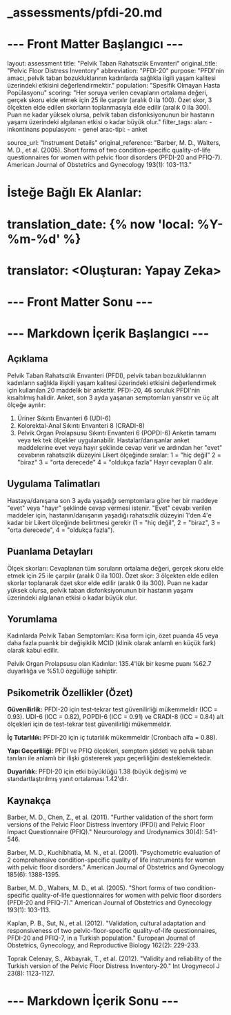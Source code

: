 # _assessments/pfdi-20.md

# --- Front Matter Başlangıcı ---
layout: assessment
title: "Pelvik Taban Rahatsızlık Envanteri"
original_title: "Pelvic Floor Distress Inventory"
abbreviation: "PFDI-20"
purpose: "PFDI'nin amacı, pelvik taban bozukluklarının kadınlarda sağlıkla ilgili yaşam kalitesi üzerindeki etkisini değerlendirmektir."
population: "Spesifik Olmayan Hasta Popülasyonu"
scoring: "Her soruya verilen cevapların ortalama değeri, gerçek skoru elde etmek için 25 ile çarpılır (aralık 0 ila 100). Özet skor, 3 ölçekten elde edilen skorların toplanmasıyla elde edilir (aralık 0 ila 300). Puan ne kadar yüksek olursa, pelvik taban disfonksiyonunun bir hastanın yaşamı üzerindeki algılanan etkisi o kadar büyük olur."
filter_tags:
  alan:
    - inkontinans
  populasyon:
    - genel
  arac-tipi:
    - anket

source_url: "Instrument Details"
original_reference: "Barber, M. D., Walters, M. D., et al. (2005). Short forms of two condition-specific quality-of-life questionnaires for women with pelvic floor disorders (PFDI-20 and PFIQ-7). American Journal of Obstetrics and Gynecology 193(1): 103-113."

# İsteğe Bağlı Ek Alanlar:
# translation_date: {% now 'local: %Y-%m-%d' %}
# translator: <Oluşturan: Yapay Zeka>
# --- Front Matter Sonu ---

# --- Markdown İçerik Başlangıcı ---

## Açıklama

Pelvik Taban Rahatsızlık Envanteri (PFDI), pelvik taban bozukluklarının kadınların sağlıkla ilişkili yaşam kalitesi üzerindeki etkisini değerlendirmek için kullanılan 20 maddelik bir ankettir. PFDI-20, 46 soruluk PFDI'nin kısaltılmış halidir. Anket, son 3 ayda yaşanan semptomları yansıtır ve üç alt ölçeğe ayrılır:
1) Üriner Sıkıntı Envanteri 6 (UDI-6)
2) Kolorektal-Anal Sıkıntı Envanteri 8 (CRADI-8)
3) Pelvik Organ Prolapsusu Sıkıntı Envanteri 6 (POPDI-6)
Anketin tamamı veya tek tek ölçekler uygulanabilir. Hastalar/danışanlar anket maddelerine evet veya hayır şeklinde cevap verir ve ardından her "evet" cevabının rahatsızlık düzeyini Likert ölçeğinde sıralar:
1 = "hiç değil"
2 = "biraz"
3 = "orta derecede"
4 = "oldukça fazla"
Hayır cevapları 0 alır.

## Uygulama Talimatları

Hastaya/danışana son 3 ayda yaşadığı semptomlara göre her bir maddeye "evet" veya "hayır" şeklinde cevap vermesi istenir. "Evet" cevabı verilen maddeler için, hastanın/danışanın yaşadığı rahatsızlık düzeyini 1'den 4'e kadar bir Likert ölçeğinde belirtmesi gerekir (1 = "hiç değil", 2 = "biraz", 3 = "orta derecede", 4 = "oldukça fazla").

## Puanlama Detayları

Ölçek skorları: Cevaplanan tüm soruların ortalama değeri, gerçek skoru elde etmek için 25 ile çarpılır (aralık 0 ila 100).
Özet skor: 3 ölçekten elde edilen skorlar toplanarak özet skor elde edilir (aralık 0 ila 300).
Puan ne kadar yüksek olursa, pelvik taban disfonksiyonunun bir hastanın yaşamı üzerindeki algılanan etkisi o kadar büyük olur.

## Yorumlama

Kadınlarda Pelvik Taban Semptomları:
Kısa form için, özet puanda 45 veya daha fazla puanlık bir değişiklik MCID (klinik olarak anlamlı en küçük fark) olarak kabul edilir.

Pelvik Organ Prolapsusu olan Kadınlar:
135.4'lük bir kesme puanı %62.7 duyarlılığa ve %51.0 özgüllüğe sahiptir.

## Psikometrik Özellikler (Özet)

**Güvenilirlik:** PFDI-20 için test-tekrar test güvenilirliği mükemmeldir (ICC = 0.93). UDI-6 (ICC = 0.82), POPDI-6 (ICC = 0.91) ve CRADI-8 (ICC = 0.84) alt ölçekleri için de test-tekrar test güvenilirliği mükemmeldir.

**İç Tutarlılık:** PFDI-20 için iç tutarlılık mükemmeldir (Cronbach alfa = 0.88).

**Yapı Geçerliliği:** PFDI ve PFIQ ölçekleri, semptom şiddeti ve pelvik taban tanıları ile anlamlı bir ilişki göstererek yapı geçerliliğini desteklemektedir.

**Duyarlılık:** PFDI-20 için etki büyüklüğü 1.38 (büyük değişim) ve standartlaştırılmış yanıt ortalaması 1.42'dir.

## Kaynakça

Barber, M. D., Chen, Z., et al. (2011). "Further validation of the short form versions of the Pelvic Floor Distress Inventory (PFDI) and Pelvic Floor Impact Questionnaire (PFIQ)." Neurourology and Urodynamics 30(4): 541-546.

Barber, M. D., Kuchibhatla, M. N., et al. (2001). "Psychometric evaluation of 2 comprehensive condition-specific quality of life instruments for women with pelvic floor disorders." American Journal of Obstetrics and Gynecology 185(6): 1388-1395.

Barber, M. D., Walters, M. D., et al. (2005). "Short forms of two condition-specific quality-of-life questionnaires for women with pelvic floor disorders (PFDI-20 and PFIQ-7)." American Journal of Obstetrics and Gynecology 193(1): 103-113.

Kaplan, P. B., Sut, N., et al. (2012). "Validation, cultural adaptation and responsiveness of two pelvic-floor-specific quality-of-life questionnaires, PFDI-20 and PFIQ-7, in a Turkish population." European Journal of Obstetrics, Gynecology, and Reproductive Biology 162(2): 229-233.

Toprak Celenay, S., Akbayrak, T., et al. (2012). "Validity and reliability of the Turkish version of the Pelvic Floor Distress Inventory-20." Int Urogynecol J 23(8): 1123-1127.

# --- Markdown İçerik Sonu ---
